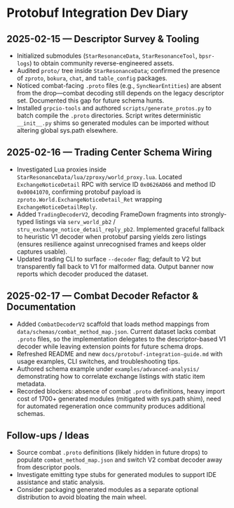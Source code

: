 # Protobuf Integration Dev Diary

## 2025-02-15 — Descriptor Survey & Tooling
- Initialized submodules (`StarResonanceData`, `StarResonanceTool`, `bpsr-logs`) to obtain community reverse-engineered assets.
- Audited `proto/` tree inside `StarResonanceData`; confirmed the presence of `zproto`, `bokura`, `chat`, and `table_config` packages.
- Noticed combat-facing `.proto` files (e.g., `SyncNearEntities`) are absent from the drop—combat decoding still depends on the legacy descriptor set. Documented this gap for future schema hunts.
- Installed `grpcio-tools` and authored `scripts/generate_protos.py` to batch compile the `.proto` directories. Script writes deterministic `__init__.py` shims so generated modules can be imported without altering global sys.path elsewhere.

## 2025-02-16 — Trading Center Schema Wiring
- Investigated Lua proxies inside `StarResonanceData/lua/zproxy/world_proxy.lua`. Located `ExchangeNoticeDetail` RPC with service ID `0x0626AD66` and method ID `0x00041070`, confirming protobuf payload is `zproto.World.ExchangeNoticeDetail_Ret` wrapping `ExchangeNoticeDetailReply`.
- Added `TradingDecoderV2`, decoding FrameDown fragments into strongly-typed listings via `serv_world_pb2` / `stru_exchange_notice_detail_reply_pb2`. Implemented graceful fallback to heuristic V1 decoder when protobuf parsing yields zero listings (ensures resilience against unrecognised frames and keeps older captures usable).
- Updated trading CLI to surface `--decoder` flag; default to V2 but transparently fall back to V1 for malformed data. Output banner now reports which decoder produced the dataset.

## 2025-02-17 — Combat Decoder Refactor & Documentation
- Added `CombatDecoderV2` scaffold that loads method mappings from `data/schemas/combat_method_map.json`. Current dataset lacks combat `.proto` files, so the implementation delegates to the descriptor-based V1 decoder while leaving extension points for future schema drops.
- Refreshed README and new `docs/protobuf-integration-guide.md` with usage examples, CLI switches, and troubleshooting tips.
- Authored schema example under `examples/advanced-analysis/` demonstrating how to correlate exchange listings with static item metadata.
- Recorded blockers: absence of combat `.proto` definitions, heavy import cost of 1700+ generated modules (mitigated with sys.path shim), need for automated regeneration once community produces additional schemas.

## Follow-ups / Ideas
- Source combat `.proto` definitions (likely hidden in future drops) to populate `combat_method_map.json` and switch V2 combat decoder away from descriptor pools.
- Investigate emitting type stubs for generated modules to support IDE assistance and static analysis.
- Consider packaging generated modules as a separate optional distribution to avoid bloating the main wheel.
